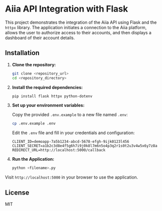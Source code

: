 # Aiia API Integration with Flask

This project demonstrates the integration of the Aiia API using Flask and the `httpx` library. The application initiates a connection to the Aiia platform, allows the user to authorize access to their accounts, and then displays a dashboard of their account details.

## Installation

1. **Clone the repository:**
    ```bash
    git clone <repository_url>
    cd <repository_directory>
    ```

2. **Install the required dependencies:**
    ```bash
    pip install flask httpx python-dotenv
    ```

3. **Set up your environment variables:**

    Copy the provided `.env.example` to a new file named `.env`:
    ```bash
    cp .env.example .env
    ```

    Edit the `.env` file and fill in your credentials and configuration:
    ```plaintext
    CLIENT_ID=demoapp-7a5b1234-abcd-5678-efgh-9ijk0123l456
    CLIENT_SECRET=a1b2c3d8e4f5g6h7i9j0k8l7m6n5o4p3q2r1s0t2u3v4w5x6y7z8a9b0c1d2e3f4
    REDIRECT_URL=http://localhost:5000/callback
    ```

4. **Run the Application:**
    ```bash
    python <filename>.py
    ```

Visit `http://localhost:5000` in your browser to use the application.

## License

MIT
